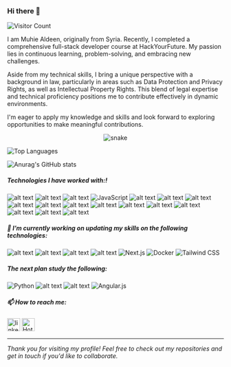 ### Hi there 👋
![Visitor Count](https://visitor-badge.laobi.icu/badge?page_id=MuhieAldeen.MuhieAldeen)
<!-- <p align="left"><img src="https://komarev.com/ghpvc/?username=MuhieAldeen&label=Profile%20views&color=0e75b6&style=flat" alt="MuhieAldeen"/></p> -->

I am Muhie Aldeen, originally from Syria. Recently, I completed a comprehensive full-stack developer course at HackYourFuture. My passion lies in continuous learning, problem-solving, and embracing new challenges.

Aside from my technical skills, I bring a unique perspective with a background in law, particularly in areas such as Data Protection and Privacy Rights, as well as Intellectual Property Rights. This blend of legal expertise and technical proficiency positions me to contribute effectively in dynamic environments.

I'm eager to apply my knowledge and skills and look forward to exploring opportunities to make meaningful contributions.

 <div>
  <p align="center">
  <img src="https://res.cloudinary.com/hapiii/image/upload/v1679305878/ae3jjcn1dxtm9g4lrubb.svg" alt="snake"></center>
 </div>

![Top Languages](https://github-readme-stats.vercel.app/api/top-langs/?username=MuhieAldeen&layout=compact&theme=radical)
<!-- [![Top Langs](https://github-readme-stats.vercel.app/api/top-langs/?username=MuhieAldeen&langs_count=10&layout=compact)](https://github.com/MuhieAldeen/github-readme-stats) -->

<!-- [![Anurag's GitHub stats](https://github-readme-stats.vercel.app/api?username=MuhieAldeen)](https://github.com/anuraghazra/github-readme-stats) -->

![Anurag's GitHub stats](https://github-readme-stats.vercel.app/api?username=MuhieAldeen&show_icons=true&theme=highcontrast)




##### Technologies I have worked with:!
 ![alt text](https://img.shields.io/badge/Html5--E34F26?style=for-the-badge&logo=Html5)
 ![alt text](https://img.shields.io/badge/Css3--1572B6?style=for-the-badge&logo=css3)
 ![alt text](https://img.shields.io/badge/Bootstrap--7952B3?style=for-the-badge&logo=Bootstrap)
 ![JavaScript](https://img.shields.io/badge/JavaScript-ES6%2B-F7DF1E?style=for-the-badge&logo=javascript&logoColor=black)
 ![alt text](https://img.shields.io/badge/jQuery--0769AD?style=for-the-badge&logo=jQuery)
 ![alt text](https://img.shields.io/badge/Git--F05032?style=for-the-badge&logo=Git)
 ![alt text](https://img.shields.io/badge/GitHub--181717?style=for-the-badge&logo=GitHub)
 ![alt text](https://img.shields.io/badge/React.js--61DAFB?style=for-the-badge&logo=React)
 ![alt text](https://img.shields.io/badge/Node.js--339933?style=for-the-badge&logo=nodedotjs)
 ![alt text](https://img.shields.io/badge/Express.js--cc0000?style=for-the-badge&logo=Express)
 ![alt text](https://img.shields.io/badge/MogoDB--47A248?style=for-the-badge&logo=MongoDB)
 ![alt text](https://img.shields.io/badge/SQL,MySQL--4479A1?style=for-the-badge&logo=MySQL)
 ![alt text](https://img.shields.io/badge/SQL-003B57?style=for-the-badge&logo=sql&logoColor=white)
 ![alt text](https://img.shields.io/badge/npm--CB3837?style=for-the-badge&logo=npm)
 ![alt text](https://img.shields.io/badge/VSCode--007ACC?style=for-the-badge&logo=Visual-Studio-Code)
 ![alt text](https://img.shields.io/badge/Render--46E3B7?style=for-the-badge&logo=Render)
 ![alt text](https://img.shields.io/badge/Netlify--00C7B7?style=for-the-badge&logo=Netlify)
  <!-- ![alt text](https://img.shields.io/badge/Sass--CC6699?style=for-the-badge&logo=Sass) -->
  <!-- ![alt text](https://img.shields.io/badge/Pug--A86454?style=for-the-badge&logo=Pug) -->
  <!-- ![alt text](https://img.shields.io/badge/gulp--CF4647?style=for-the-badge&logo=gulp) -->
  <!-- ![alt text](https://img.shields.io/badge/Redux--764ABC?style=for-the-badge&logo=Redux) -->
  <!-- ![alt text](https://img.shields.io/badge/PHP--777BB4?style=for-the-badge&logo=PHP) -->
  <!-- ![alt text](https://img.shields.io/badge/Laravel--FF2D20?style=for-the-badge&logo=Laravel) -->
  <!-- ![alt text](https://img.shields.io/badge/Python--3776ab?style=for-the-badge&logo=python) -->
   <!-- ![Flask](https://img.shields.io/badge/Flask-000000?style=for-the-badge&logo=flask&logoColor=white) -->
 <!-- ![alt text](https://img.shields.io/badge/PostgreSQL-4169E1?style=for-the-badge&logo=postgresql&logoColor=white) -->
  <!-- ![alt text](https://img.shields.io/badge/SQLAlchemy-FFA500?style=for-the-badge&logo=sqlalchemy&logoColor=white) -->
   <!-- ![alt text](https://img.shields.io/badge/CodePen--000000?style=for-the-badge&logo=CodePen) -->




 ##### 🔭 I’m currently working on updating my skills on the following technologies:

   <!-- ![alt text](https://img.shields.io/badge/C%23--239120?style=for-the-badge&logo=c-sharp) -->
   <!-- ![alt text](https://img.shields.io/badge/.NET-512BD4?style=for-the-badge&logo=.net&logoColor=white) -->
   <!-- ![alt text](https://img.shields.io/badge/Kubernetes-326CE5?style=for-the-badge&logo=kubernetes&logoColor=white) -->
   <!-- ![alt text](https://img.shields.io/badge/Azure-0089D6?style=for-the-badge&logo=microsoftazure&logoColor=white)
   ![alt text](https://img.shields.io/badge/AWS-232F3E?style=for-the-badge&logo=amazonaws&logoColor=white) -->
   ![alt text](https://img.shields.io/badge/Redux--764ABC?style=for-the-badge&logo=Redux)
   ![alt text](https://img.shields.io/badge/TypeScript--3178C6?style=for-the-badge&logo=TypeScript)
   ![alt text](https://img.shields.io/badge/Webpack--8DD6F9?style=for-the-badge&logo=Webpack)
   ![alt text](https://img.shields.io/badge/Jest,unit.test--C21325?style=for-the-badge&logo=jest)
   ![Next.js](https://img.shields.io/badge/Next.js--000000?style=for-the-badge&logo=next.js&logoColor=white)
![Docker](https://img.shields.io/badge/Docker-2496ED?style=for-the-badge&logo=docker&logoColor=white)
![Tailwind CSS](https://img.shields.io/badge/Tailwind_CSS-38B2AC?style=for-the-badge&logo=tailwind-css&logoColor=white)


 

  ##### The next plan study the following:

   ![Python](https://img.shields.io/badge/Python-3.8%2B-3776AB?style=for-the-badge&logo=python&logoColor=white)
   ![alt text](https://img.shields.io/badge/React.Native--61DAFB?style=for-the-badge&logo=React)
   ![alt text](https://img.shields.io/badge/Vue.js--4FC08D?style=for-the-badge&logo=Vue.js)
![Angular.js](https://img.shields.io/badge/Angular.js-DD0031?style=for-the-badge&logo=angular&logoColor=white)

   ##### 📫 How to reach me:

   [<img src='https://cdn.jsdelivr.net/npm/simple-icons@3.0.1/icons/linkedin.svg' alt='linkedin' height='30'>](https://www.linkedin.com/in/muhiealdeen/) [<img src="https://img.shields.io/badge/-Hotmail-0078D4?logo=Microsoft-Outlook&logoColor=white&style=for-the-badge" height="30" alt="Hotmail">](mailto:zezo1998@hotmail.com)


---

*Thank you for visiting my profile! Feel free to check out my repositories and get in touch if you'd like to collaborate.*



